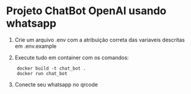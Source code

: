 # Projeto ChatBot OpenAI usando whatsapp

1. Crie um arquivo .env com a atribuição correta das variaveis descritas em .env.example

2. Execute tudo em container com os comandos:
``` 
    docker build -t chat_bot .
    docker run chat_bot
```
3. Conecte seu whatsapp no qrcode